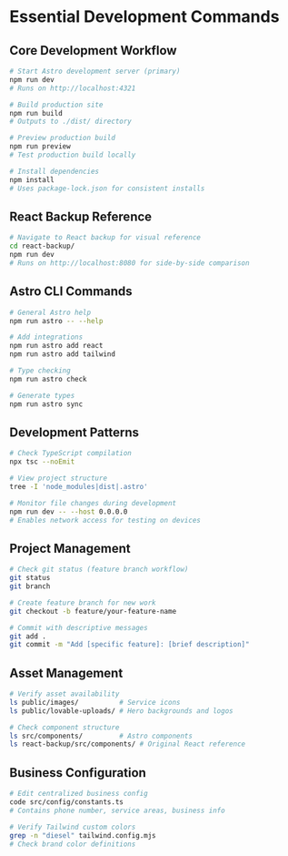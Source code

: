 # Essential Development Commands

## Core Development Workflow
```bash
# Start Astro development server (primary)
npm run dev
# Runs on http://localhost:4321

# Build production site
npm run build
# Outputs to ./dist/ directory

# Preview production build
npm run preview
# Test production build locally

# Install dependencies
npm install
# Uses package-lock.json for consistent installs
```

## React Backup Reference
```bash
# Navigate to React backup for visual reference
cd react-backup/
npm run dev
# Runs on http://localhost:8080 for side-by-side comparison
```

## Astro CLI Commands
```bash
# General Astro help
npm run astro -- --help

# Add integrations
npm run astro add react
npm run astro add tailwind

# Type checking
npm run astro check

# Generate types
npm run astro sync
```

## Development Patterns
```bash
# Check TypeScript compilation
npx tsc --noEmit

# View project structure
tree -I 'node_modules|dist|.astro'

# Monitor file changes during development
npm run dev -- --host 0.0.0.0
# Enables network access for testing on devices
```

## Project Management
```bash
# Check git status (feature branch workflow)
git status
git branch

# Create feature branch for new work
git checkout -b feature/your-feature-name

# Commit with descriptive messages
git add .
git commit -m "Add [specific feature]: [brief description]"
```

## Asset Management
```bash
# Verify asset availability
ls public/images/          # Service icons
ls public/lovable-uploads/ # Hero backgrounds and logos

# Check component structure
ls src/components/         # Astro components
ls react-backup/src/components/ # Original React reference
```

## Business Configuration
```bash
# Edit centralized business config
code src/config/constants.ts
# Contains phone number, service areas, business info

# Verify Tailwind custom colors
grep -n "diesel" tailwind.config.mjs
# Check brand color definitions
```